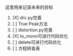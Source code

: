 这里用来记录未来的目标

1. [X] drc.py完善
2. [ ] True Peak方法
3. [ ] distortion.py完善
4. [X] to_mono可进行代码优化
5. [ ] delete可进行代码优化
6. [ ] 方程转查表
